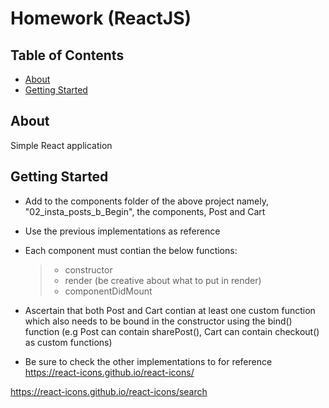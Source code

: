 # Homework (ReactJS)

## Table of Contents

- [About](#about)
- [Getting Started](#getting_started)

## About <a name = "about"></a>

Simple React application

## Getting Started <a name = "getting_started"></a>

- Add to the components folder of the above project namely, "02_insta_posts_b_Begin", the components, Post and Cart
- Use the previous implementations as reference
- Each component must contian the below functions:

  > - constructor
  > - render (be creative about what to put in render)
  > - componentDidMount

- Ascertain that both Post and Cart contian at least one custom function which also needs to be bound in the constructor using the bind() function (e.g Post can contain sharePost(), Cart can contain checkout() as custom functions)
- Be sure to check the other implementations to for reference
  https://react-icons.github.io/react-icons/

https://react-icons.github.io/react-icons/search
